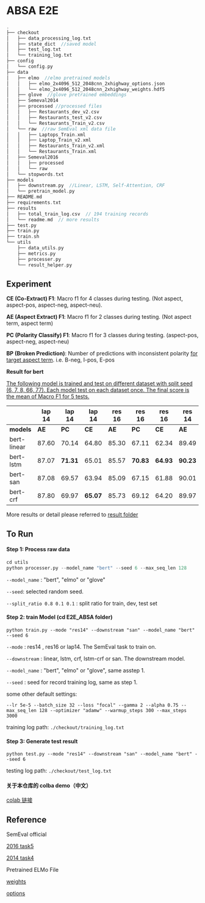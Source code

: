 # ABSA E2E
```c
.
├── checkout
│   ├── data_processing_log.txt
│   ├── state_dict  //saved model
│   ├── test_log.txt
│   └── training_log.txt
├── config
│   └── config.py
├── data
│   ├── elmo  //elmo pretrained models
│   │   ├── elmo_2x4096_512_2048cnn_2xhighway_options.json
│   │   └── elmo_2x4096_512_2048cnn_2xhighway_weights.hdf5
│   ├── glove  //glove pretrained embeddings
│   ├── Semeval2014
│   ├── processed //processed files
│   │   ├── Restaurants_dev_v2.csv
│   │   ├── Restaurants_test_v2.csv
│   │   └── Restaurants_Train_v2.csv
│   └── raw  //raw SemEval xml data file
│   │   ├── Laptops_Train.xml
│   │   ├── Laptop_Train_v2.xml
│   │   ├── Restaurants_Train_v2.xml
│   │   └── Restaurants_Train.xml
│   ├── Semeval2016
│   │   ├── processed
│   │   └── raw
│   └── stopwords.txt
├── models
│   ├── downstream.py  //Linear, LSTM, Self-Attention, CRF
│   └── pretrain_model.py  
├── README.md
├── requirements.txt
├── results    
│   ├── total_train_log.csv  // 194 training records
│   └── readme.md  // more results
├── test.py
├── train.py
├── train.sh
└── utils
    ├── data_utils.py
    ├── metrics.py
    ├── processer.py
    └── result_helper.py
```

## Experiment

**CE (Co-Extract) F1**: Macro f1 for 4 classes during testing. (Not aspect, aspect-pos, aspect-neg, aspect-neu). 

**AE (Aspect Extract) F1**: Macro f1 for 2 classes during testing. (Not aspect term, aspect term)

**PC (Polarity Classify) F1**: Macro f1 for 3 classes during testing. (aspect-pos, aspect-neg, aspect-neu)

**BP (Broken Prediction)**: Number of predictions with inconsistent polarity <u>for target aspect term</u>. i.e. B-neg, I-pos, E-pos

**Result for bert**

<u>The following model is trained and test on different dataset with split seed (6, 7, 8, 66, 77). Each model test on each dataset once. The final score is the mean of Macro F1 for 5 tests.</u>

|             | **lap 14** | **lap 14** | **lap 14** | res 16 | res 16    | res 16    | res 14    | res 14    | res 14    |
| ----------- | ---------- | ---------- | ---------- | ------ | --------- | --------- | --------- | --------- | --------- |
| **models**  | **AE**     | **PC**     | **CE**     | **AE** | **PC**    | **CE**    | **AE**    | **PC**    | **CE**    |
| bert-linear | 87.60      | 70.14      | 64.80      | 85.30  | 67.11     | 62.34     | 89.49     | 72.04     | 68.13     |
| bert-lstm   | 87.07      | **71.31**  | 65.01      | 85.57  | **70.83** | **64.93** | **90.23** | 72.20     | 68.87     |
| bert-san    | 87.08      | 69.57      | 63.94      | 85.09  | 67.15     | 61.88     | 90.01     | **74.46** | **70.12** |
| bert-crf    | 87.80      | 69.97      | **65.07**  | 85.73  | 69.12     | 64.20     | 89.97     | 72.82     | 68.72     |

More results or detail please referred to [result folder](results/)

## To Run

#### Step 1: Process raw data

```python
cd utils
python processer.py --model_name "bert" --seed 6 --max_seq_len 128
```

`--model_name` : "bert", "elmo" or "glove"

 `--seed`: selected random seed.

`--split_ratio 0.8 0.1 0.1` : split ratio for train, dev, test set

#### Step 2: train Model (cd E2E_ABSA folder)

```shell
python train.py --mode "res14" --downstream "san" --model_name "bert" --seed 6
```

`--mode` : res14 , res16 or lap14. The SemEval task to train on.

`--downstream` : linear, lstm, crf, lstm-crf or san. The downstream model.

`--model_name` :  "bert", "elmo" or "glove", same asstep 1.

`--seed` : seed for record training log, same as step 1.

some other default settings:

```shell
--lr 5e-5 --batch_size 32 --loss "focal" --gamma 2 --alpha 0.75 --max_seq_len 128 --optimizer "adamw" --warmup_steps 300 --max_steps 3000
```

training log path: `./checkout/training_log.txt`

#### Step 3: Generate test result

 ```shell
 python test.py --mode "res14" --downstream "san" --model_name "bert" --seed 6
 ```

testing log path: `./checkout/test_log.txt`

#### 关于本仓库的 colba demo（中文）

[colab 链接](https://colab.research.google.com/drive/1X5CZ1LY5d-_oo8RewrZ4st-DC5F1fXCe?usp=sharing)

## Reference

SemEval official

[2016 task5](https://alt.qcri.org/semeval2016/task5/index.php?id=data-and-tools)

[2014 task4](https://alt.qcri.org/semeval2014/task4/index.php?id=data-and-tools)

Pretrained ELMo File

[weights](https://s3-us-west-2.amazonaws.com/allennlp/models/elmo/2x4096_512_2048cnn_2xhighway/elmo_2x4096_512_2048cnn_2xhighway_weights.hdf5)

[options](https://s3-us-west-2.amazonaws.com/allennlp/models/elmo/2x4096_512_2048cnn_2xhighway/elmo_2x4096_512_2048cnn_2xhighway_options.json)

